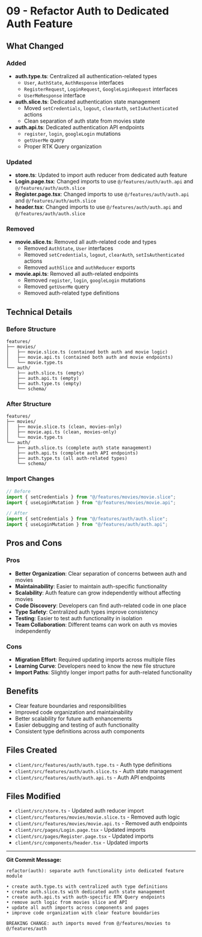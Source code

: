 # 09 - Refactor Auth to Dedicated Auth Feature

## What Changed

### Added

- **auth.type.ts**: Centralized all authentication-related types
  - `User`, `AuthState`, `AuthResponse` interfaces
  - `RegisterRequest`, `LoginRequest`, `GoogleLoginRequest` interfaces
  - `UserMeResponse` interface
- **auth.slice.ts**: Dedicated authentication state management
  - Moved `setCredentials`, `logout`, `clearAuth`, `setIsAuthenticated` actions
  - Clean separation of auth state from movies state
- **auth.api.ts**: Dedicated authentication API endpoints
  - `register`, `login`, `googleLogin` mutations
  - `getUserMe` query
  - Proper RTK Query organization

### Updated

- **store.ts**: Updated to import auth reducer from dedicated auth feature
- **Login.page.tsx**: Changed imports to use `@/features/auth/auth.api` and `@/features/auth/auth.slice`
- **Register.page.tsx**: Changed imports to use `@/features/auth/auth.api` and `@/features/auth/auth.slice`
- **header.tsx**: Changed imports to use `@/features/auth/auth.api` and `@/features/auth/auth.slice`

### Removed

- **movie.slice.ts**: Removed all auth-related code and types
  - Removed `AuthState`, `User` interfaces
  - Removed `setCredentials`, `logout`, `clearAuth`, `setIsAuthenticated` actions
  - Removed `authSlice` and `authReducer` exports
- **movie.api.ts**: Removed all auth-related endpoints
  - Removed `register`, `login`, `googleLogin` mutations
  - Removed `getUserMe` query
  - Removed auth-related type definitions

## Technical Details

### Before Structure

```
features/
├── movies/
│   ├── movie.slice.ts (contained both auth and movie logic)
│   ├── movie.api.ts (contained both auth and movie endpoints)
│   └── movie.type.ts
└── auth/
    ├── auth.slice.ts (empty)
    ├── auth.api.ts (empty)
    ├── auth.type.ts (empty)
    └── schema/
```

### After Structure

```
features/
├── movies/
│   ├── movie.slice.ts (clean, movies-only)
│   ├── movie.api.ts (clean, movies-only)
│   └── movie.type.ts
└── auth/
    ├── auth.slice.ts (complete auth state management)
    ├── auth.api.ts (complete auth API endpoints)
    ├── auth.type.ts (all auth-related types)
    └── schema/
```

### Import Changes

```typescript
// Before
import { setCredentials } from "@/features/movies/movie.slice";
import { useLoginMutation } from "@/features/movies/movie.api";

// After
import { setCredentials } from "@/features/auth/auth.slice";
import { useLoginMutation } from "@/features/auth/auth.api";
```

## Pros and Cons

### Pros

- **Better Organization**: Clear separation of concerns between auth and movies
- **Maintainability**: Easier to maintain auth-specific functionality
- **Scalability**: Auth feature can grow independently without affecting movies
- **Code Discovery**: Developers can find auth-related code in one place
- **Type Safety**: Centralized auth types improve consistency
- **Testing**: Easier to test auth functionality in isolation
- **Team Collaboration**: Different teams can work on auth vs movies independently

### Cons

- **Migration Effort**: Required updating imports across multiple files
- **Learning Curve**: Developers need to know the new file structure
- **Import Paths**: Slightly longer import paths for auth-related functionality

## Benefits

- Clear feature boundaries and responsibilities
- Improved code organization and maintainability
- Better scalability for future auth enhancements
- Easier debugging and testing of auth functionality
- Consistent type definitions across auth components

## Files Created

- `client/src/features/auth/auth.type.ts` - Auth type definitions
- `client/src/features/auth/auth.slice.ts` - Auth state management
- `client/src/features/auth/auth.api.ts` - Auth API endpoints

## Files Modified

- `client/src/store.ts` - Updated auth reducer import
- `client/src/features/movies/movie.slice.ts` - Removed auth logic
- `client/src/features/movies/movie.api.ts` - Removed auth endpoints
- `client/src/pages/Login.page.tsx` - Updated imports
- `client/src/pages/Register.page.tsx` - Updated imports
- `client/src/components/header.tsx` - Updated imports

---

**Git Commit Message:**

```
refactor(auth): separate auth functionality into dedicated feature module

• create auth.type.ts with centralized auth type definitions
• create auth.slice.ts with dedicated auth state management
• create auth.api.ts with auth-specific RTK Query endpoints
• remove auth logic from movies slice and API
• update all auth imports across components and pages
• improve code organization with clear feature boundaries

BREAKING CHANGE: auth imports moved from @/features/movies to @/features/auth
```
